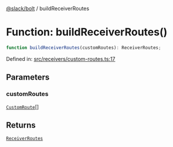 [@slack/bolt](../index.md) / buildReceiverRoutes

# Function: buildReceiverRoutes()

```ts
function buildReceiverRoutes(customRoutes): ReceiverRoutes;
```

Defined in: [src/receivers/custom-routes.ts:17](https://github.com/slackapi/bolt-js/blob/main/src/receivers/custom-routes.ts#L17)

## Parameters

### customRoutes

[`CustomRoute`](../interfaces/CustomRoute.md)[]

## Returns

[`ReceiverRoutes`](../interfaces/ReceiverRoutes.md)
